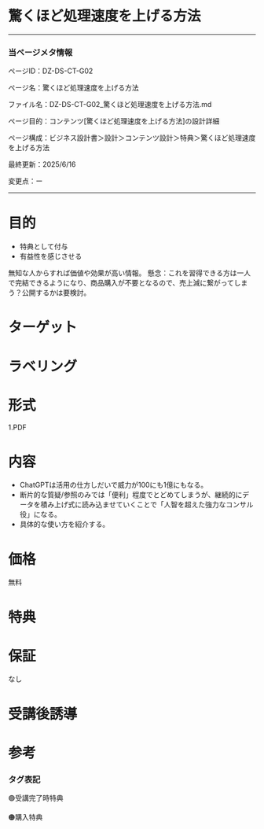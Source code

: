 # 驚くほど処理速度を上げる方法

---

### 当ページメタ情報

ページID：DZ-DS-CT-G02

ページ名：驚くほど処理速度を上げる方法

ファイル名：DZ-DS-CT-G02_驚くほど処理速度を上げる方法.md

ページ目的：コンテンツ[驚くほど処理速度を上げる方法]の設計詳細

ページ構成：ビジネス設計書＞設計＞コンテンツ設計＞特典＞驚くほど処理速度を上げる方法

最終更新：2025/6/16

変更点：ー

---

# 目的

- 特典として付与
- 有益性を感じさせる

無知な人からすれば価値や効果が高い情報。
懸念：これを習得できる方は一人で完結できるようになり、商品購入が不要となるので、売上減に繋がってしまう？公開するかは要検討。

# ターゲット

# ラベリング

# 形式

1.PDF

# 内容

- ChatGPTは活用の仕方しだいで威力が100にも1億にもなる。
- 断片的な質疑/参照のみでは「便利」程度でとどめてしまうが、継続的にデータを積み上げ式に読み込ませていくことで「人智を超えた強力なコンサル役」になる。
- 具体的な使い方を紹介する。

# 価格

無料

# 特典

# 保証

なし

# 受講後誘導

# 参考

### タグ表記

🟢受講完了時特典

🟠購入特典